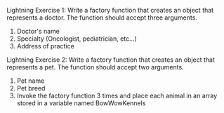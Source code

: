 Lightning Exercise 1: Write a factory function that creates an object that represents a doctor. The function should accept three arguments.

1. Doctor's name
1. Specialty (Oncologist, pediatrician, etc...)
1. Address of practice

Lightning Exercise 2: Write a factory function that creates an object that represents a pet. The function should accept two arguments.

1. Pet name
1. Pet breed
1. Invoke the factory function 3 times and place each animal in an array stored in a variable named BowWowKennels